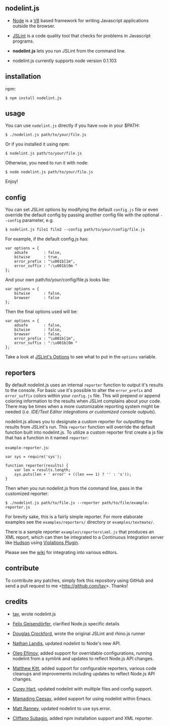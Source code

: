 nodelint.js
-----------

- [Node] is a [V8] based framework for writing Javascript applications outside
  the browser.

- [JSLint] is a code quality tool that checks for problems in Javascript programs.

- **nodelint.js** lets you run JSLint from the command line.

- nodelint.js currently supports node version 0.1.103

[Node]: http://nodejs.org/
[V8]: http://code.google.com/p/v8/
[JSLint]: http://www.jslint.com/lint.html


installation
------------

npm:

    $ npm install nodelint.js


usage
-----

You can use `nodelint.js` directly if you have `node` in your $PATH:

    $ ./nodelint.js path/to/your/file.js

Or if you installed it using npm:

    $ nodelint.js path/to/your/file.js

Otherwise, you need to run it with node:

    $ node nodelint.js path/to/your/file.js

Enjoy!


config
------

You can set JSLint options by modifying the default `config.js` file or even
override the default config by passing another config file with the optional
`--config` parameter, e.g.

    $ nodelint.js file1 file2 --config path/to/your/config/file.js

For example, if the default config.js has:

    var options = {
        adsafe       : false,
        bitwise      : true,
        error_prefix : "\u001b[1m",
        error_suffix : ":\u001b[0m "
    };

And your own path/to/your/config/file.js looks like:

    var options = {
        bitwise      : false,
        browser      : false
    };

Then the final options used will be:

    var options = {
        adsafe       : false,
        bitwise      : false,
        browser      : false,
        error_prefix : "\u001b[1m",
        error_suffix : ":\u001b[0m "
    };

Take a look at [JSLint's Options] to see what to put in the `options` variable.


reporters
---------

By default nodelint.js uses an internal `reporter` function to output it's results to the console. For basic use it's possible to alter the `error_prefix` and `error_suffix` colors within your `config.js` file. This will prepend or append coloring information to the results when JSLint complains about your code. There may be times when a more customizable reporting system might be needed (*i.e. IDE/Text Editor integrations or customized console outputs*). 

nodelint.js allows you to designate a custom reporter for outputting the results from JSLint's run. This `reporter` function will override the default function built into nodelint.js. To utilize a custom reporter first create a js file that has a function in it named `reporter`:

`example-reporter.js`:

    var sys = require('sys');

    function reporter(results) {
        var len = results.length;
        sys.puts(len + ' error' + ((len === 1) ? '' : 's'));
    }

Then when you run nodelint.js from the command line, pass in the customized reporter:

`$ ./nodelint.js path/to/file.js --reporter path/to/file/example-reporter.js`

For brevity sake, this is a fairly simple reporter. For more elaborate examples see the `examples/reporters/` directory or `examples/textmate/`.

There is a sample reporter `examples\reporters\xml.js` that produces an XML report, which can then be integrated to a Continuous Integration server like [Hudson] using [Violations Plugin].

Please see the [wiki][wiki] for integrating into various editors.

[Hudson]: http://hudson-ci.org
[Violations Plugin]: http://wiki.hudson-ci.org/display/HUDSON/Violations

contribute
----------

To contribute any patches, simply fork this repository using GitHub and send a
pull request to me <<http://github.com/tav>>. Thanks!


credits
-------

- [tav], wrote nodelint.js

- [Felix Geisendörfer][felixge], clarified Node.js specific details

- [Douglas Crockford], wrote the original JSLint and rhino.js runner

- [Nathan Landis][my8bird], updated nodelint to Node's new API.

- [Oleg Efimov][Sannis], added support for overridable configurations, running
  nodelint from a symlink and updates to reflect Node.js API changes.

- [Matthew Kitt][mkitt], added support for configurable reporters, various code
  cleanups and improvements including updates to reflect Node.js API changes.

- [Corey Hart], updated nodelint with multiple files and config support.

- [Mamading Ceesay][evangineer], added support for using nodelint within Emacs.

- [Matt Ranney][mranney], updated nodelint to use sys.error.

- [Cliffano Subagio], added npm installation support and XML reporter.

[tav]: http://tav.espians.com
[felixge]: http://debuggable.com
[Douglas Crockford]: http://www.crockford.com
[my8bird]: http://github.com/my8bird
[Sannis]: http://github.com/Sannis
[mkitt]: http://github.com/mkitt
[Corey Hart]: http://www.codenothing.com
[evangineer]: http://github.com/evangineer
[mranney]: http://github.com/mranney
[Cliffano Subagio]: http://blog.cliffano.com

[JSLINT's Options]: http://www.jslint.com/lint.html#options
[wiki]: http://wiki.github.com/tav/nodelint.js/
